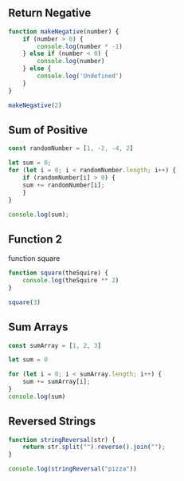 ## Return Negative

```js
function makeNegative(number) {
    if (number > 0) {
        console.log(number * -1)
    } else if (number < 0) {
        console.log(number)
    } else {
        console.log('Undefined')
    }
}

makeNegative(2)
```

## Sum of Positive

```js
const randomNumber = [1, -2, -4, 2]

let sum = 0;
for (let i = 0; i < randomNumber.length; i++) {
    if (randomNumber[i] > 0) {
    sum += randomNumber[i];
    }
}

console.log(sum);
```

## Function 2
function square
```js
function square(theSquire) {
    console.log(theSquire ** 2)
}

square(3)
```

## Sum Arrays

```js
const sumArray = [1, 2, 3]

let sum = 0

for (let i = 0; i < sumArray.length; i++) {
    sum += sumArray[i];
} 
console.log(sum)
```

## Reversed Strings

```js
function stringReversal(str) {
    return str.split("").reverse().join("");
}

console.log(stringReversal("pizza"))
```
